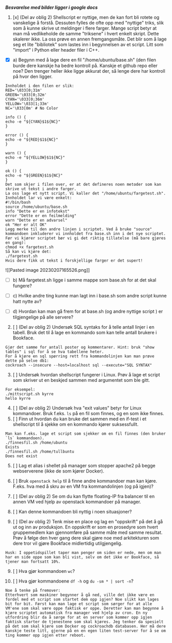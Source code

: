 ***Besvarelse med bilder ligger i google docs***



1. [x] (Del av oblig 2)  Shellscript er nyttige, men de kan fort bli rotete og vanskelige å forstå. Dessuten fylles de ofte opp med "nyttige" triks, slik som å kunne skrive ut meldinger i flere farger. Mange script betyr at man må vedlikeholde de samme "triksene" i hvert enkelt skript. Dette skalerer ikke. La oss prøve en annen fremgangsmåte. Det blir som å lage seg et lite "bibliotek" som lastes inn i begynnelsen av et script. Litt som "import" i Python eller header filer i C++. 

- [x] a) Begynn med å lage dere en fil "/home/ubuntu/base.sh" (den filen burde dere kanskje ha bedre kontroll på. Kanskje et github repo eller noe? Den trenger heller ikke ligge akkurat der, så lenge dere har kontroll på hvor den ligger.

```
Innholdet i den filen er slik:
RED='\033[0;31m'
GREEN='\033[0;32m'
CYAN='\033[0;36m'
YELLOW='\033[1;33m'
NC='\033[0m' # No Color

info () {
echo -e "${CYAN}$1${NC}"
}

error () {
echo -e "${RED}$1${NC}"
}

warn () {
echo -e "${YELLOW}$1${NC}"
}

ok () {
echo -e "${GREEN}$1${NC}"
}
Det som skjer i filen over, er at det defineres noen metoder som kan skrive ut tekst i andre farger.
La oss lage et nytt script. Vi kaller det "/home/ubuntu/fargetest.sh". Innholdet lar vi være enkelt:
#!/bin/bash
source /home/ubuntu/base.sh
info "Dette er en infotekst"
error "Dette er en feilmelding"
warn "Dette er en advarsel"
ok "Her er alt OK"
Legg merke til den andre linjen i scriptet. Ved å bruke "source" kommandoen inkluderer vi innholdet fra base.sh inn i det nye scriptet.
Før vi kjører scriptet bør vi gi det riktig tillatelse (må bare gjøres en gang):
chmod +x fargetest.sh
Så kan vi kjøre det:
./fargetest.sh
Hvis dere fikk ut tekst i forskjellige farger er det supert!
```

![[Pasted image 20230207165526.png]]

- [ ] b) Må fargetest.sh ligge i samme mappe som base.sh for at det skal fungere?

- [ ] c) Hvilke andre ting kunne man lagt inn i base.sh som andre script kunne hatt nytte av?

- [ ] d) Hvordan kan man gå frem for at base.sh (og andre nyttige script ) er tilgjengelige på alle servere?


2. [ ] (Del av oblig 2) Undersøk SQL syntaks for å telle antall linjer i en tabell. Bruk det til å lage en kommando som kan telle antall brukere i Bookface.
```
Gjør det samme for antall poster og kommentarer. Hint: bruk "show tables" i sql for å se hva tabellene heter.
For å kjøre en sql spørring rett fra kommandolinjen kan man prøve dette på selve db1:
cockroach --insecure --host=localhost sql --execute="SQL SYNTAX"
```

3. [ ] Undersøk hvordan shellscript fungerer i Linux. Prøv å lage et script som skriver ut en beskjed sammen med argumentet som ble gitt. 

```
For eksempel:
./mittscript.sh kyrre
hello kyrre
```

4. [ ] (Del av oblig 2) Undersøk hva "exit values" betyr for Linux kommandoer. Bruk f.eks. `ls` på en fil som finnes, og en som ikke finnes. 
5. [ ] Finn ut hvordan du kan bruke det sammen med en if-test i et shellscript til å sjekke om en kommando kjører suksessfullt. 

```
Man kan f.eks. lage et script som sjekker om en fil finnes (den bruker `ls` kommandoen).
./finnesfil.sh /home/ubuntu
Exists
./finnesfil.sh /home/tullbuntu
Does not exist
```

5. [ ] Lag et alias i shellet på manager som stopper apache2 på begge webserverene (ikke de som kjører Docker).


6. [ ] Bruk `openstack help` til å finne andre kommandoer man kan kjøre. F.eks. hva med å skru av en VM fra kommandolinjen (og på igjen)?

7. [ ] (Del av oblig 2) Se om du kan flytte floating-IP fra balancer til en annen VM ved hjelp av openstack kommandoer på manager. 
8. [ ] Kan denne kommandoen bli nyttig i noen situasjoner?

8. [ ] (Del av oblig 2) Tenk mise en place og lag en "oppskrift" på det å gå ut og inn av produksjon. En oppskrift er som en prosedyre som hvert gruppemedlem kan gjennomføre på samme måte med samme resultat. Prøv å følge den hver gang dere skal gjøre noe med arkitekturen som dere tror vil gjøre Bookface midlertidig utilgjengelig. 
```
Husk: I oppetidspillet taper man penger om siden er nede, men om man har en side oppe som kan bli vist, selv om det ikke er Bookface, så tjener man fortsatt 10%.
```

9. [ ] Hva gjør kommandoen `wc`?

10. [ ] Hva gjør kommandoene `df -h` og `du -sm * | sort -n`?


```
Noe å tenke på fremover:
Etterhvert som maskiner begynner å gå ned, ville det ikke være en fordel med et script som startet dem opp igjen? Noe slikt kan lages bit for bit. Først kan man lage et script som sørger for at alle VM'ene som skal være oppe faktisk er oppe. Deretter kan man begynne å kjøre scriptet automatisk fra manager ved hjelp av cron. En ny utfordring blir da å sørge for at en server som kommer opp igjen faktisk starter de tjenestene som skal kjøres. Jeg tenker da spesielt på det som skal kjøre som Docker og cockroachdb databasen. Her må dere kanskje teste litt, gjerne på en en egen liten test-server for å se om ting kommer opp igjen etter reboot.
```
